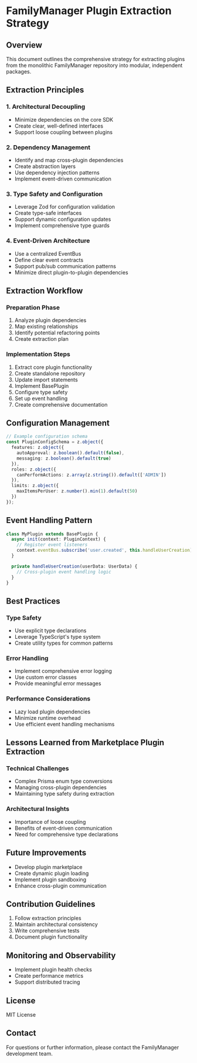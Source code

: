 # FamilyManager Plugin Extraction Strategy

## Overview
This document outlines the comprehensive strategy for extracting plugins from the monolithic FamilyManager repository into modular, independent packages.

## Extraction Principles

### 1. Architectural Decoupling
- Minimize dependencies on the core SDK
- Create clear, well-defined interfaces
- Support loose coupling between plugins

### 2. Dependency Management
- Identify and map cross-plugin dependencies
- Create abstraction layers
- Use dependency injection patterns
- Implement event-driven communication

### 3. Type Safety and Configuration
- Leverage Zod for configuration validation
- Create type-safe interfaces
- Support dynamic configuration updates
- Implement comprehensive type guards

### 4. Event-Driven Architecture
- Use a centralized EventBus
- Define clear event contracts
- Support pub/sub communication patterns
- Minimize direct plugin-to-plugin dependencies

## Extraction Workflow

### Preparation Phase
1. Analyze plugin dependencies
2. Map existing relationships
3. Identify potential refactoring points
4. Create extraction plan

### Implementation Steps
1. Extract core plugin functionality
2. Create standalone repository
3. Update import statements
4. Implement BasePlugin
5. Configure type safety
6. Set up event handling
7. Create comprehensive documentation

## Configuration Management
```typescript
// Example configuration schema
const PluginConfigSchema = z.object({
  features: z.object({
    autoApproval: z.boolean().default(false),
    messaging: z.boolean().default(true)
  }),
  roles: z.object({
    canPerformActions: z.array(z.string()).default(['ADMIN'])
  }),
  limits: z.object({
    maxItemsPerUser: z.number().min(1).default(50)
  })
});
```

## Event Handling Pattern
```typescript
class MyPlugin extends BasePlugin {
  async init(context: PluginContext) {
    // Register event listeners
    context.eventBus.subscribe('user.created', this.handleUserCreation);
  }

  private handleUserCreation(userData: UserData) {
    // Cross-plugin event handling logic
  }
}
```

## Best Practices

### Type Safety
- Use explicit type declarations
- Leverage TypeScript's type system
- Create utility types for common patterns

### Error Handling
- Implement comprehensive error logging
- Use custom error classes
- Provide meaningful error messages

### Performance Considerations
- Lazy load plugin dependencies
- Minimize runtime overhead
- Use efficient event handling mechanisms

## Lessons Learned from Marketplace Plugin Extraction

### Technical Challenges
- Complex Prisma enum type conversions
- Managing cross-plugin dependencies
- Maintaining type safety during extraction

### Architectural Insights
- Importance of loose coupling
- Benefits of event-driven communication
- Need for comprehensive type declarations

## Future Improvements
- Develop plugin marketplace
- Create dynamic plugin loading
- Implement plugin sandboxing
- Enhance cross-plugin communication

## Contribution Guidelines
1. Follow extraction principles
2. Maintain architectural consistency
3. Write comprehensive tests
4. Document plugin functionality

## Monitoring and Observability
- Implement plugin health checks
- Create performance metrics
- Support distributed tracing

## License
MIT License

## Contact
For questions or further information, please contact the FamilyManager development team.